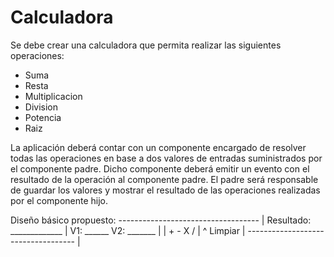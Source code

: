 # Calculadora

Se debe crear una calculadora que permita realizar las siguientes operaciones:
- Suma
- Resta
- Multiplicacion
- Division
- Potencia
- Raiz

La aplicación deberá contar con un componente encargado de resolver todas las operaciones en base a dos valores de entradas suministrados por el componente padre. Dicho componente deberá emitir un evento con el resultado de la operación al componente padre.
El padre será responsable de guardar los valores y mostrar el resultado de las operaciones realizadas por el componente hijo.


Diseño básico propuesto:
----------------------------------- |
   Resultado: _____________         |
   V1: ______   V2: _______         |
                                    |
    +      -      X     /           |
       ^        Limpiar             |
----------------------------------- |